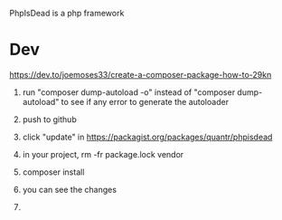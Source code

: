 PhpIsDead is a php framework

# Dev

https://dev.to/joemoses33/create-a-composer-package-how-to-29kn

1. run "composer dump-autoload -o" instead of "composer dump-autoload" to see if any error to generate the autoloader

2. push to github

3. click "update" in https://packagist.org/packages/quantr/phpisdead

4. in your project, rm -fr package.lock vendor

5. composer install

6. you can see the changes
7. 


